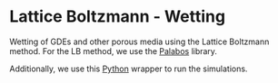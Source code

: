 # Lattice Boltzmann - Wetting

Wetting of GDEs and other porous media using the Lattice Boltzmann method.
For the LB method, we use the [Palabos](https://gitlab.com/unigespc/palabos) library.

Additionally, we use this [Python](https://github.com/je-santos/MPLBM-UT) wrapper to run the simulations.


